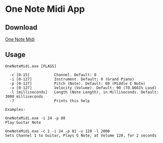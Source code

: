 # One Note Midi App 

## Download

[One Note Midi](https://github.com/KodiStudios/one-note-midi/releases/latest)

## Usage

```
OneNoteMidi.exe [FLAGS]

  -c [0-15]           Channel. Default: 0
  -i [0-127]          Instrument. Default: 0 (Grand Piano)
  -p [0-127]          Pitch (Note). Default: 60 (Middle C Note)
  -v [0-127]          Velocity (Volume). Default: 90 (70.8661% Loud)
  -l [milliseconds]   Length (Note Length), in Milliseconds. Default: 3000 milliseconds
  -?                  Prints this help

Examples:

OneNoteMidi.exe -i 24 -p 80
Play Guitar Note

OneNoteMidi.exe -c 1 -i 24 -p 81 -v 120 -l 2000
Sets Channel 1 to Guitar, Plays G Note, at Volume 120, for 2 seconds
```
